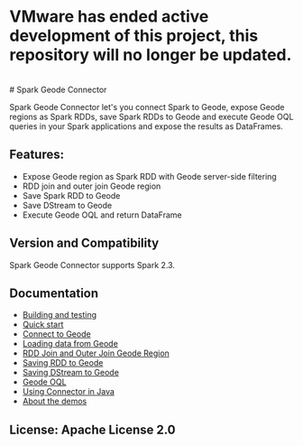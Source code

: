 <h1> VMware has ended active development of this project, this repository will no longer be updated.</h1><br># Spark Geode Connector

Spark Geode Connector let's you connect Spark to Geode, expose Geode regions as Spark 
RDDs, save Spark RDDs to Geode and execute Geode OQL queries in your Spark applications
and expose the results as DataFrames.

## Features:

 - Expose Geode region as Spark RDD with Geode server-side filtering
 - RDD join and outer join Geode region
 - Save Spark RDD to Geode
 - Save DStream to Geode
 - Execute Geode OQL and return DataFrame

## Version and Compatibility

Spark Geode Connector supports Spark 2.3.

## Documentation
 - [Building and testing](doc/1_building.md)
 - [Quick start](doc/2_quick.md)
 - [Connect to Geode](doc/3_connecting.md)
 - [Loading data from Geode](doc/4_loading.md)
 - [RDD Join and Outer Join Geode Region](doc/5_rdd_join.md)
 - [Saving RDD to Geode](doc/6_save_rdd.md)
 - [Saving DStream to Geode](doc/7_save_dstream.md)
 - [Geode OQL](doc/8_oql.md)
 - [Using Connector in Java](doc/9_java_api.md)
 - [About the demos](doc/10_demos.md)

## License: Apache License 2.0

